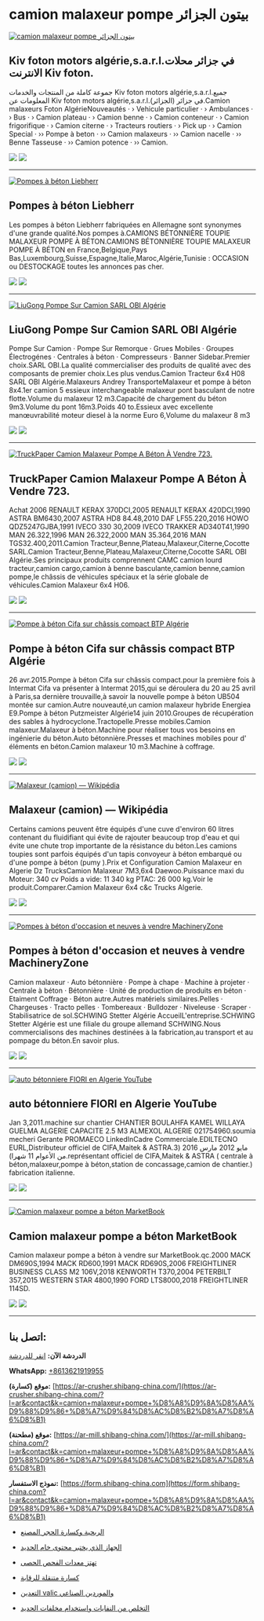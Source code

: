 # camion malaxeur pompe بيتون الجزائر

<a href="https://swt.shibang-china.com/?l=ar&img&k=camion+malaxeur+pompe+%D8%A8%D9%8A%D8%AA%D9%88%D9%86+%D8%A7%D9%84%D8%AC%D8%B2%D8%A7%D8%A6%D8%B1" target="_blank">![camion malaxeur pompe بيتون الجزائر](http://static.shibang-china.com/all-800x300/351.jpg)</a>

## Kiv foton motors algérie,s.a.r.l.في جزائر محلات الانترنت Kiv foton.
جموعة كاملة من المنتجات والخدمات Kiv foton motors algérie,s.a.r.l.جميع المعلومات عن Kiv foton motors algérie,s.a.r.l.في جزائر (الجزائر).Camion malaxeurs Foton AlgérieNouveautés &middot; › Vehicule particulier &middot; › Ambulances &middot; › Bus &middot; › Camion plateau &middot; › Camion benne &middot; › Camion conteneur &middot; › Camion frigorifique &middot; › Camion citerne &middot; › Tracteurs routiers &middot; › Pick up &middot; › Camion Special &middot; ›› Pompe à beton &middot; ›› Camion malaxeurs &middot; ›› Camion nacelle &middot; ›› Benne Tasseuse &middot; ›› Camion potence &middot; ›› Camion.


<a href="https://whatsapp.shibangsoft.com/WhatsApp.php" target="_blank" title="WhatsApp">![](http://static.shibang-china.com/icon/whatsapp.png)</a> <a href="https://swt.shibang-china.com/?l=ar&icon&k=camion+malaxeur+pompe+%D8%A8%D9%8A%D8%AA%D9%88%D9%86+%D8%A7%D9%84%D8%AC%D8%B2%D8%A7%D8%A6%D8%B1" target="_blank">![](http://static.shibang-china.com/icon/chat-ar.png)</a>

---

<a href="https://swt.shibang-china.com/?l=ar&img&k=camion+malaxeur+pompe+%D8%A8%D9%8A%D8%AA%D9%88%D9%86+%D8%A7%D9%84%D8%AC%D8%B2%D8%A7%D8%A6%D8%B1" target="_blank">![Pompes à béton Liebherr](http://static.shibang-china.com/all-800x300/592.jpg)</a>

## Pompes à béton Liebherr
Les pompes à béton Liebherr fabriquées en Allemagne sont synonymes d&#39;une grande qualité.Nos pompes à.CAMIONS BÉTONNIÈRE TOUPIE MALAXEUR POMPE À BÉTON.CAMIONS BÉTONNIÈRE TOUPIE MALAXEUR POMPE À BÉTON en France,Belgique,Pays Bas,Luxembourg,Suisse,Espagne,Italie,Maroc,Algérie,Tunisie : OCCASION ou DESTOCKAGE toutes les annonces pas cher.


<a href="https://whatsapp.shibangsoft.com/WhatsApp.php" target="_blank" title="WhatsApp">![](http://static.shibang-china.com/icon/whatsapp.png)</a> <a href="https://swt.shibang-china.com/?l=ar&icon&k=camion+malaxeur+pompe+%D8%A8%D9%8A%D8%AA%D9%88%D9%86+%D8%A7%D9%84%D8%AC%D8%B2%D8%A7%D8%A6%D8%B1" target="_blank">![](http://static.shibang-china.com/icon/chat-ar.png)</a>

---

<a href="https://swt.shibang-china.com/?l=ar&img&k=camion+malaxeur+pompe+%D8%A8%D9%8A%D8%AA%D9%88%D9%86+%D8%A7%D9%84%D8%AC%D8%B2%D8%A7%D8%A6%D8%B1" target="_blank">![LiuGong Pompe Sur Camion SARL OBI Algérie](http://static.shibang-china.com/all-800x300/528.jpg)</a>

## LiuGong Pompe Sur Camion SARL OBI Algérie
Pompe Sur Camion &middot; Pompe Sur Remorque &middot; Grues Mobiles &middot; Groupes Électrogénes &middot; Centrales à béton &middot; Compresseurs &middot; Banner Sidebar.Premier choix.SARL OBI.La qualité commercialiser des produits de qualité avec des composants de premier choix.Les plus vendus.Camion Tracteur 6x4 H08 SARL OBI Algérie.Malaxeurs Andrey TransporteMalaxeur et pompe à béton 8x4.1er camion 5 essieux interchangeable malaxeur pont basculant de notre flotte.Volume du malaxeur 12 m3.Capacité de chargement du béton 9m3.Volume du pont 16m3.Poids 40 to.Essieux avec excellente manœuvrabilité moteur diesel à la norme Euro 6,Volume du malaxeur 8 m3


<a href="https://whatsapp.shibangsoft.com/WhatsApp.php" target="_blank" title="WhatsApp">![](http://static.shibang-china.com/icon/whatsapp.png)</a> <a href="https://swt.shibang-china.com/?l=ar&icon&k=camion+malaxeur+pompe+%D8%A8%D9%8A%D8%AA%D9%88%D9%86+%D8%A7%D9%84%D8%AC%D8%B2%D8%A7%D8%A6%D8%B1" target="_blank">![](http://static.shibang-china.com/icon/chat-ar.png)</a>

---

<a href="https://swt.shibang-china.com/?l=ar&img&k=camion+malaxeur+pompe+%D8%A8%D9%8A%D8%AA%D9%88%D9%86+%D8%A7%D9%84%D8%AC%D8%B2%D8%A7%D8%A6%D8%B1" target="_blank">![TruckPaper Camion Malaxeur Pompe A Béton À Vendre 723.](http://static.shibang-china.com/all-800x300/1308.jpg)</a>

## TruckPaper Camion Malaxeur Pompe A Béton À Vendre 723.
Achat 2006 RENAULT KERAX 370DCI,2005 RENAULT KERAX 420DCI,1990 ASTRA BM6430,2007 ASTRA HD8 84.48,2010 DAF LF55.220,2016 HOWO QDZ5247GJBA,1991 IVECO 330 30,2009 IVECO TRAKKER AD340T41,1990 MAN 26.322,1996 MAN 26.322,2000 MAN 35.364,2016 MAN TGS32.400,2011.Camion Tracteur,Benne,Plateau,Malaxeur,Citerne,Cocotte SARL.Camion Tracteur,Benne,Plateau,Malaxeur,Citerne,Cocotte SARL OBI Algérie.Ses principaux produits comprennent CAMC camion lourd tracteur,camion cargo,camion à benne basculante,camion benne,camion pompe,le châssis de véhicules spéciaux et la série globale de véhicules.Camion Malaxeur 6x4 H06.


<a href="https://whatsapp.shibangsoft.com/WhatsApp.php" target="_blank" title="WhatsApp">![](http://static.shibang-china.com/icon/whatsapp.png)</a> <a href="https://swt.shibang-china.com/?l=ar&icon&k=camion+malaxeur+pompe+%D8%A8%D9%8A%D8%AA%D9%88%D9%86+%D8%A7%D9%84%D8%AC%D8%B2%D8%A7%D8%A6%D8%B1" target="_blank">![](http://static.shibang-china.com/icon/chat-ar.png)</a>

---

<a href="https://swt.shibang-china.com/?l=ar&img&k=camion+malaxeur+pompe+%D8%A8%D9%8A%D8%AA%D9%88%D9%86+%D8%A7%D9%84%D8%AC%D8%B2%D8%A7%D8%A6%D8%B1" target="_blank">![Pompe à béton Cifa sur châssis compact BTP Algérie](http://static.shibang-china.com/all-800x300/1422.jpg)</a>

## Pompe à béton Cifa sur châssis compact BTP Algérie
26 avr.2015.Pompe à béton Cifa sur châssis compact.pour la première fois à Intermat Cifa va présenter à Intermat 2015,qui se déroulera du 20 au 25 avril à Paris,sa dernière trouvaille,à savoir la nouvelle pompe à béton UB504 montée sur camion.Autre nouveauté,un camion malaxeur hybride Energiea E9.Pompe à béton Putzmeister Algérie14 juin 2010.Groupes de récupération des sables à hydrocyclone.Tractopelle.Presse mobiles.Camion malaxeur.Malaxeur à béton.Machine pour réaliser tous vos besoins en ingénierie du béton.Auto bétonnière.Presses et machines mobiles pour d&#39; éléments en béton.Camion malaxeur 10 m3.Machine à coffrage.


<a href="https://whatsapp.shibangsoft.com/WhatsApp.php" target="_blank" title="WhatsApp">![](http://static.shibang-china.com/icon/whatsapp.png)</a> <a href="https://swt.shibang-china.com/?l=ar&icon&k=camion+malaxeur+pompe+%D8%A8%D9%8A%D8%AA%D9%88%D9%86+%D8%A7%D9%84%D8%AC%D8%B2%D8%A7%D8%A6%D8%B1" target="_blank">![](http://static.shibang-china.com/icon/chat-ar.png)</a>

---

<a href="https://swt.shibang-china.com/?l=ar&img&k=camion+malaxeur+pompe+%D8%A8%D9%8A%D8%AA%D9%88%D9%86+%D8%A7%D9%84%D8%AC%D8%B2%D8%A7%D8%A6%D8%B1" target="_blank">![Malaxeur (camion) — Wikipédia](http://static.shibang-china.com/all-800x300/416.jpg)</a>

## Malaxeur (camion) — Wikipédia
Certains camions peuvent être équipés d&#39;une cuve d&#39;environ 60 litres contenant du fluidifiant qui évite de rajouter beaucoup trop d&#39;eau et qui évite une chute trop importante de la résistance du béton.Les camions toupies sont parfois équipés d&#39;un tapis convoyeur à béton embarqué ou d&#39;une pompe à béton (pumy ).Prix et Configuration Camion Malaxeur en Algerie Dz TrucksCamion Malaxeur 7M3,6x4 Daewoo.Puissance maxi du Moteur: 340 cv Poids a vide: 11 340﻿ kg PTAC: 26 000﻿ kg.Voir le produit.Comparer.Camion Malaxeur 6x4 c&amp;c Trucks Algerie.


<a href="https://whatsapp.shibangsoft.com/WhatsApp.php" target="_blank" title="WhatsApp">![](http://static.shibang-china.com/icon/whatsapp.png)</a> <a href="https://swt.shibang-china.com/?l=ar&icon&k=camion+malaxeur+pompe+%D8%A8%D9%8A%D8%AA%D9%88%D9%86+%D8%A7%D9%84%D8%AC%D8%B2%D8%A7%D8%A6%D8%B1" target="_blank">![](http://static.shibang-china.com/icon/chat-ar.png)</a>

---

<a href="https://swt.shibang-china.com/?l=ar&img&k=camion+malaxeur+pompe+%D8%A8%D9%8A%D8%AA%D9%88%D9%86+%D8%A7%D9%84%D8%AC%D8%B2%D8%A7%D8%A6%D8%B1" target="_blank">![Pompes à béton d&#39;occasion et neuves à vendre MachineryZone](http://static.shibang-china.com/all-800x300/487.jpg)</a>

## Pompes à béton d&#39;occasion et neuves à vendre MachineryZone
Camion malaxeur &middot; Auto bétonnière &middot; Pompe à chape &middot; Machine à projeter &middot; Centrale à béton &middot; Bétonnière &middot; Unité de production de produits en béton &middot; Etaiment Coffrage &middot; Béton autre.Autres matériels similaires.Pelles &middot; Chargeuses &middot; Tracto pelles &middot; Tombereaux &middot; Bulldozer &middot; Niveleuse &middot; Scraper &middot; Stabilisatrice de sol.SCHWING Stetter Algérie AccueilL&#39;entreprise.SCHWING Stetter Algérie est une filiale du groupe allemand SCHWING.Nous commercialisons des machines destinées à la fabrication,au transport et au pompage du béton.En savoir plus.


<a href="https://whatsapp.shibangsoft.com/WhatsApp.php" target="_blank" title="WhatsApp">![](http://static.shibang-china.com/icon/whatsapp.png)</a> <a href="https://swt.shibang-china.com/?l=ar&icon&k=camion+malaxeur+pompe+%D8%A8%D9%8A%D8%AA%D9%88%D9%86+%D8%A7%D9%84%D8%AC%D8%B2%D8%A7%D8%A6%D8%B1" target="_blank">![](http://static.shibang-china.com/icon/chat-ar.png)</a>

---

<a href="https://swt.shibang-china.com/?l=ar&img&k=camion+malaxeur+pompe+%D8%A8%D9%8A%D8%AA%D9%88%D9%86+%D8%A7%D9%84%D8%AC%D8%B2%D8%A7%D8%A6%D8%B1" target="_blank">![auto bétonniere FIORI en Algerie YouTube](http://static.shibang-china.com/all-800x300/1073.jpg)</a>

## auto bétonniere FIORI en Algerie YouTube
Jan 3,2011.machine sur chantier CHANTIER BOULAHFA KAMEL WILLAYA GUELMA ALGERIE CAPACITE 2.5 M3 ALMEXOL ALGERIE 021754960.soumia mecheri Gerante PROMAECO LinkedInCadre Commerciale.EDILTECNO EURL,Distributeur officiel de CIFA,Maitek &amp; ASTRA.مايو 2012 مارس 2016 (3 من الأعوام 11 شهرا).représentant officiel de CIFA,Maitek &amp; ASTRA ( centrale à béton,malaxeur,pompe à béton,station de concassage,camion de chantier.) fabrication italienne.


<a href="https://whatsapp.shibangsoft.com/WhatsApp.php" target="_blank" title="WhatsApp">![](http://static.shibang-china.com/icon/whatsapp.png)</a> <a href="https://swt.shibang-china.com/?l=ar&icon&k=camion+malaxeur+pompe+%D8%A8%D9%8A%D8%AA%D9%88%D9%86+%D8%A7%D9%84%D8%AC%D8%B2%D8%A7%D8%A6%D8%B1" target="_blank">![](http://static.shibang-china.com/icon/chat-ar.png)</a>

---

<a href="https://swt.shibang-china.com/?l=ar&img&k=camion+malaxeur+pompe+%D8%A8%D9%8A%D8%AA%D9%88%D9%86+%D8%A7%D9%84%D8%AC%D8%B2%D8%A7%D8%A6%D8%B1" target="_blank">![Camion malaxeur pompe a béton MarketBook](http://static.shibang-china.com/all-800x300/1066.jpg)</a>

## Camion malaxeur pompe a béton MarketBook
Camion malaxeur pompe a béton à vendre sur MarketBook.qc.2000 MACK DM690S,1994 MACK RD600,1991 MACK RD690S,2006 FREIGHTLINER BUSINESS CLASS M2 106V,2018 KENWORTH T370,2004 PETERBILT 357,2015 WESTERN STAR 4800,1990 FORD LTS8000,2018 FREIGHTLINER 114SD.

<a href="https://whatsapp.shibangsoft.com/WhatsApp.php" target="_blank" title="WhatsApp">![](http://static.shibang-china.com/icon/whatsapp.png)</a> <a href="https://swt.shibang-china.com/?l=ar&icon&k=camion+malaxeur+pompe+%D8%A8%D9%8A%D8%AA%D9%88%D9%86+%D8%A7%D9%84%D8%AC%D8%B2%D8%A7%D8%A6%D8%B1" target="_blank">![](http://static.shibang-china.com/icon/chat-ar.png)</a>

---
## اتصل بنا:

**الدردشة الآن:** [انقر للدردشة](https://swt.shibang-china.com?l=ar&contact&k=camion+malaxeur+pompe+%D8%A8%D9%8A%D8%AA%D9%88%D9%86+%D8%A7%D9%84%D8%AC%D8%B2%D8%A7%D8%A6%D8%B1)

**WhatsApp:**  [+8613621919955](https://whatsapp.shibangsoft.com/WhatsApp.php)

**موقع (كسارة):** [https://ar-crusher.shibang-china.com/](https://ar-crusher.shibang-china.com/?l=ar&contact&k=camion+malaxeur+pompe+%D8%A8%D9%8A%D8%AA%D9%88%D9%86+%D8%A7%D9%84%D8%AC%D8%B2%D8%A7%D8%A6%D8%B1)

**موقع (مطحنة):** [https://ar-mill.shibang-china.com/](https://ar-mill.shibang-china.com/?l=ar&contact&k=camion+malaxeur+pompe+%D8%A8%D9%8A%D8%AA%D9%88%D9%86+%D8%A7%D9%84%D8%AC%D8%B2%D8%A7%D8%A6%D8%B1)

**نموذج الاستفسار:** [https://form.shibang-china.com](https://form.shibang-china.com?l=ar&contact&k=camion+malaxeur+pompe+%D8%A8%D9%8A%D8%AA%D9%88%D9%86+%D8%A7%D9%84%D8%AC%D8%B2%D8%A7%D8%A6%D8%B1)

* [الربحية وكسارة الحجر المصنع](../26/%D8%A7%D9%84%D8%B1%D8%A8%D8%AD%D9%8A%D8%A9%20%D9%88%D9%83%D8%B3%D8%A7%D8%B1%D8%A9%20%D8%A7%D9%84%D8%AD%D8%AC%D8%B1%20%D8%A7%D9%84%D9%85%D8%B5%D9%86%D8%B9.md)

* [الجهاز الذي يختبر محتوى خام الحديد](../29/%D8%A7%D9%84%D8%AC%D9%87%D8%A7%D8%B2%20%D8%A7%D9%84%D8%B0%D9%8A%20%D9%8A%D8%AE%D8%AA%D8%A8%D8%B1%20%D9%85%D8%AD%D8%AA%D9%88%D9%89%20%D8%AE%D8%A7%D9%85%20%D8%A7%D9%84%D8%AD%D8%AF%D9%8A%D8%AF.md)

* [تهتز معدات الفحص الحصى](../26/%D8%AA%D9%87%D8%AA%D8%B2%20%D9%85%D8%B9%D8%AF%D8%A7%D8%AA%20%D8%A7%D9%84%D9%81%D8%AD%D8%B5%20%D8%A7%D9%84%D8%AD%D8%B5%D9%89.md)

* [كسارة متنقلة للرقابة](../30/%D9%83%D8%B3%D8%A7%D8%B1%D8%A9%20%D9%85%D8%AA%D9%86%D9%82%D9%84%D8%A9%20%D9%84%D9%84%D8%B1%D9%82%D8%A7%D8%A8%D8%A9.md)

* [التعدين valic والموردين الصناعي](../28/%D8%A7%D9%84%D8%AA%D8%B9%D8%AF%D9%8A%D9%86%20valic%20%D9%88%D8%A7%D9%84%D9%85%D9%88%D8%B1%D8%AF%D9%8A%D9%86%20%D8%A7%D9%84%D8%B5%D9%86%D8%A7%D8%B9%D9%8A.md)

* [التخلص من النفايات واستخدام مخلفات الحديد](../27/%D8%A7%D9%84%D8%AA%D8%AE%D9%84%D8%B5%20%D9%85%D9%86%20%D8%A7%D9%84%D9%86%D9%81%D8%A7%D9%8A%D8%A7%D8%AA%20%D9%88%D8%A7%D8%B3%D8%AA%D8%AE%D8%AF%D8%A7%D9%85%20%D9%85%D8%AE%D9%84%D9%81%D8%A7%D8%AA%20%D8%A7%D9%84%D8%AD%D8%AF%D9%8A%D8%AF.md)